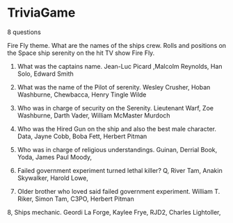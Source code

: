 # TriviaGame

8 questions

Fire Fly theme. What are the names of the ships crew.
Rolls and positions on the Space ship serenity on the hit TV show Fire Fly.

1) What was the captains name.
Jean-Luc Picard ,Malcolm Reynolds, Han Solo, Edward Smith

2) What was the name of the Pilot of serenity.
Wesley Crusher, Hoban Washburne, Chewbacca, Henry Tingle Wilde

3) Who was in charge of security on the Serenity.
Lieutenant Warf, Zoe Washburne, Darth Vader, William McMaster Murdoch

4) Who was the Hired Gun on the ship and also the best male character.
Data, Jayne Cobb, Boba Fett, Herbert Pitman

5) Who was in charge of religious understandings.
Guinan, Derrial Book, Yoda, James Paul Moody,

6) Failed government experiment turned lethal killer?
Q, River Tam, Anakin Skywalker, Harold Lowe,

7) Older brother who loved said failed government experiment.
William T. Riker, Simon Tam, C3PO, Herbert Pitman

8, Ships mechanic.
Geordi La Forge, Kaylee Frye, RJD2, Charles Lightoller,
